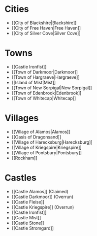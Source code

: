 
# Cities
* [[City of Blackshire|Blackshire]]
* [[City of Free Haven|Free Haven]]
* [[City of Silver Cove|Silver Cove]]
# Towns
* [[Castle Ironfist]]
* [[Town of Darkmoor|Darkmoor]]
* [[Town of Hargraeve|Hargraeve]]
* [[Island of Mist|Mist]]
* [[Town of New Sorpigal|New Sorpigal]]
* [[Town of Edenbrook|Edenbrook]]
* [[Town of Whitecap|Whitecap]]
# Villages
* [[Village of Alamos|Alamos]]
* [[Oasis of Dragonsand]]
* [[Village of Harecksburg|Harecksburg]]
* [[Village of Kriegspire|Kriegspire]]
* [[Village of Pontsbury|Pontsbury]]
* [[Rockham]]
# Castles
* [[Castle Alamos]] (Claimed)
* [[Castle Darkmoor]] (Overrun)
* [[Castle Fleise]]
* [[Castle Kriegspire]] (Overrun)
* [[Castle Ironfist]]
* [[Castle Mist]]
* [[Castle Stone]]
* [[Castle Stromgard]]

